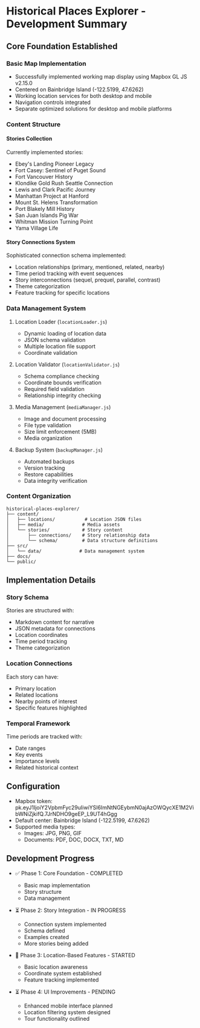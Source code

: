 # Historical Places Explorer - Development Summary

## Core Foundation Established

### Basic Map Implementation
- Successfully implemented working map display using Mapbox GL JS v2.15.0
- Centered on Bainbridge Island (-122.5199, 47.6262)
- Working location services for both desktop and mobile
- Navigation controls integrated
- Separate optimized solutions for desktop and mobile platforms

### Content Structure
#### Stories Collection
Currently implemented stories:
- Ebey's Landing Pioneer Legacy
- Fort Casey: Sentinel of Puget Sound
- Fort Vancouver History
- Klondike Gold Rush Seattle Connection
- Lewis and Clark Pacific Journey
- Manhattan Project at Hanford
- Mount St. Helens Transformation
- Port Blakely Mill History
- San Juan Islands Pig War
- Whitman Mission Turning Point
- Yama Village Life

#### Story Connections System
Sophisticated connection schema implemented:
- Location relationships (primary, mentioned, related, nearby)
- Time period tracking with event sequences
- Story interconnections (sequel, prequel, parallel, contrast)
- Theme categorization
- Feature tracking for specific locations

### Data Management System
1. Location Loader (`locationLoader.js`)
   - Dynamic loading of location data
   - JSON schema validation
   - Multiple location file support
   - Coordinate validation

2. Location Validator (`locationValidator.js`)
   - Schema compliance checking
   - Coordinate bounds verification
   - Required field validation
   - Relationship integrity checking

3. Media Management (`mediaManager.js`)
   - Image and document processing
   - File type validation
   - Size limit enforcement (5MB)
   - Media organization

4. Backup System (`backupManager.js`)
   - Automated backups
   - Version tracking
   - Restore capabilities
   - Data integrity verification

### Content Organization

```
historical-places-explorer/
├── content/
│   ├── locations/           # Location JSON files
│   ├── media/              # Media assets
│   └── stories/            # Story content
│       ├── connections/    # Story relationship data
│       └── schema/         # Data structure definitions
├── src/
│   └── data/              # Data management system
├── docs/
└── public/
```

## Implementation Details

### Story Schema
Stories are structured with:
- Markdown content for narrative
- JSON metadata for connections
- Location coordinates
- Time period tracking
- Theme categorization

### Location Connections
Each story can have:
- Primary location
- Related locations
- Nearby points of interest
- Specific features highlighted

### Temporal Framework
Time periods are tracked with:
- Date ranges
- Key events
- Importance levels
- Related historical context

## Configuration

- Mapbox token: pk.eyJ1IjoiY2VpbmFyc29uIiwiYSI6ImNtNGEybmN0ajAzOWQycXE1M2VibWNiZjkifQ.7JrNDHO9geEP_L9UT4hGgg
- Default center: Bainbridge Island (-122.5199, 47.6262)
- Supported media types:
  - Images: JPG, PNG, GIF
  - Documents: PDF, DOC, DOCX, TXT, MD

## Development Progress
- ✅ Phase 1: Core Foundation - COMPLETED
  - Basic map implementation
  - Story structure
  - Data management
  
- ⏳ Phase 2: Story Integration - IN PROGRESS
  - Connection system implemented
  - Schema defined
  - Examples created
  - More stories being added

- 🔄 Phase 3: Location-Based Features - STARTED
  - Basic location awareness
  - Coordinate system established
  - Feature tracking implemented

- ⏳ Phase 4: UI Improvements - PENDING
  - Enhanced mobile interface planned
  - Location filtering system designed
  - Tour functionality outlined